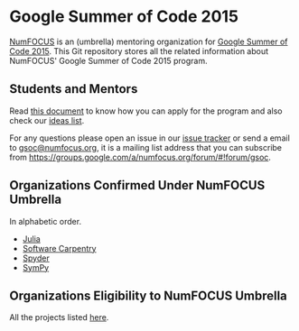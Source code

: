 # Google Summer of Code 2015

[NumFOCUS][NumFOCUS] is an (umbrella) mentoring organization for [Google Summer
of Code 2015][GSoC].  This Git repository stores all the related information
about NumFOCUS' Google Summer of Code 2015 program.

## Students and Mentors

Read [this document][CONTRIBUTING] to know how you can apply for the program
and also check our [ideas list][IL].

For any questions please open an issue in
our [issue tracker][issues]
or send a email to gsoc@numfocus.org,
it is a mailing list address that you can subscribe
from https://groups.google.com/a/numfocus.org/forum/#!forum/gsoc.

## Organizations Confirmed Under NumFOCUS Umbrella

In alphabetic order.

- [Julia][]
- [Software Carpentry][SoftwareCarpentry]
- [Spyder][]
- [SymPy][SymPy]

## Organizations Eligibility to NumFOCUS Umbrella

All the projects listed [here][NumFOCUS-Projects].

[AstroPy]: http://www.astropy.org/
[CONTRIBUTING]: CONTRIBUTING.md
[Cython]: http://cython.org/
[DataCarpentry]: http://datacarpentry.org/
[GSoC]: https://www.google-melange.com/gsoc/homepage/google/gsoc2015
[IL]: ideas-list.md
[IPython]: http://ipython.org/
[Julia]: http://julialang.org/
[Matplotlib]: http://matplotlib.sourceforge.net/
[NumFOCUS-Projects]: http://numfocus.org/projects/index.html
[NumFOCUS]: http://numfocus.org/
[NumPy]: http://numpy.scipy.org/
[PyTables]: http://pytables.github.com/
[PythonXY]: http://code.google.com/p/pythonxy/wiki/Welcome
[SCF]: http://software-carpentry.org/scf/index.html
[SciPy]: http://www.scipy.org/
[SoftwareCarpentry]: http://software-carpentry.org/
[Spyder]: http://code.google.com/p/spyderlib/
[Statmodels]: http://statsmodels.sourceforge.net/
[SymPy]: http://sympy.org
[Theano]: http://deeplearning.net/software/theano/
[issues]: https://github.com/numfocus/gsoc/issues
[pandas]: http://pandas.pydata.org/
[rOpenSci]: http://ropensci.org/
[scikit-image]: http://scikit-image.org/
[scikit-learn]: http://scikit-learn.org/stable/
[yt]: http://yt-project.org/
